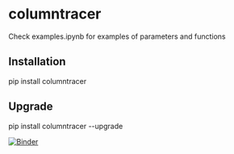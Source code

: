 # columntracer
Check examples.ipynb for examples of parameters and functions


## Installation
pip install columntracer


## Upgrade
pip install columntracer --upgrade

[![Binder](https://mybinder.org/badge_logo.svg)](https://mybinder.org/v2/gh/BYL4746/columntracer/HEAD?filepath=%2Fexamples.ipynb)
